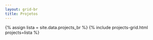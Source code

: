 ```yaml
---
layout: grid-br
title: Projetos
---
```


{% assign lista = site.data.projects_br %}
{% include projects-grid.html projects=lista %}